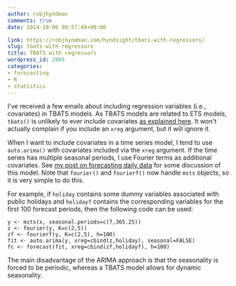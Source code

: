 ```yaml
---
author: robjhyndman
comments: true
date: 2014-10-06 00:57:49+00:00

link: https://robjhyndman.com/hyndsight/tbats-with-regressors/
slug: tbats-with-regressors
title: TBATS with regressors
wordpress_id: 2965
categories:
- forecasting
- R
- statistics
---
```


I've received a few emails about including regression variables (i.e., covariates) in TBATS models. As TBATS models are related to ETS models, `tbats()` is unlikely to ever include covariates [as explained here](https://robjhyndman.com/hyndsight/ets-regressors/). It won't actually complain if you include an `xreg` argument, but it will ignore it.

When I want to include covariates in a time series model, I tend to use `auto.arima()` with covariates included via the `xreg` argument. If the time series has multiple seasonal periods, I use Fourier terms as additional covariates. See [my post on forecasting daily data](https://robjhyndman.com/hyndsight/dailydata/) for some discussion of this model. Note that `fourier()` and `fourierf()` now handle `msts` objects, so it is very simple to do this.

For example, if `holiday` contains some dummy variables associated with public holidays and `holidayf` contains the corresponding variables for the first 100 forecast periods, then the following code can be used:


    
    
    y <- msts(x, seasonal.periods=c(7,365.25))
    z <- fourier(y, K=c(2,5))
    zf <- fourierf(y, K=c(2,5), h=100)
    fit <- auto.arima(y, xreg=cbind(z,holiday), seasonal=FALSE)
    fc <- forecast(fit, xreg=cbind(zf,holidayf), h=100)
    



The main disadvantage of the ARIMA approach is that the seasonality is forced to be periodic, whereas a TBATS model allows for dynamic seasonality.
